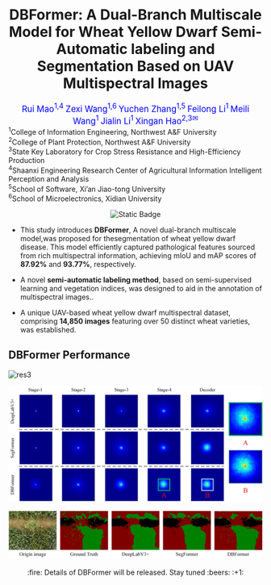 <div align="center">
<h1>DBFormer: A Dual-Branch Multiscale Model for Wheat Yellow Dwarf Semi-Automatic labeling and Segmentation Based on UAV Multispectral Images</h1>

<div>
      <a style="color: blue; font-size: 1.2em;">Rui Mao<sup>1,4</sup></a> 	
  <a style="color: blue; font-size: 1.2em;">Zexi Wang<sup>1,6</sup></a>  
  	<a style="color: blue; font-size: 1.2em;">Yuchen Zhang<sup>1,5</sup></a>
    <a style="color: blue; font-size: 1.2em;">Feilong Li<sup>1</sup></a>
    <a style="color: blue; font-size: 1.2em;">Meili Wang<sup>1</sup></a>
    <a style="color: blue; font-size: 1.2em;">Jialin Li<sup>1</sup></a>
      <a style="color: blue; font-size: 1.2em;">Xingan Hao<sup>2,3</sup><sup>✉</sup></a>
</div>  

</div>

<div>
    <sup>1</sup>College of Information Engineering, Northwest A&F University
    <br>
    <sup>2</sup>College of Plant Protection, Northwest A&F University
  <br>
    <sup>3</sup>State Key Laboratory for Crop Stress Resistance and High-Efficiency Production
    <br>
    <sup>4</sup>Shaanxi Engineering Research Center of Agricultural Information Intelligent Perception and Analysis
    <br>
    <sup>5</sup>School of Software, Xi’an Jiao-tong University
    <br>
    <sup>6</sup>School of Microelectronics, Xidian University
</div>


<div align="center">

![Static Badge](https://img.shields.io/badge/code_data-coming_soon-green)

</center>



<div align="left">

- This study introduces **DBFormer**, A novel dual-branch multiscale model,was proposed for thesegmentation of wheat yellow dwarf disease. This model efficiently captured pathological features sourced from rich multispectral information, achieving mIoU and mAP scores of **87.92%** and **93.77%**, respectively. 

- A novel **semi-automatic labeling method**, based on semi-supervised learning and vegetation indices, was designed to aid in the annotation of multispectral images..
- A unique UAV-based wheat yellow dwarf multispectral dataset, comprising **14,850 images** featuring over 50 distinct wheat varieties, was established.



## DBFormer Performance

![res3](demos/res1.jpg)

![res3](demos/res3.jpg)

![res3](demos/res2.jpg)

<center>:fire: Details of DBFormer will be released. Stay tuned :beers: :+1: </center>

